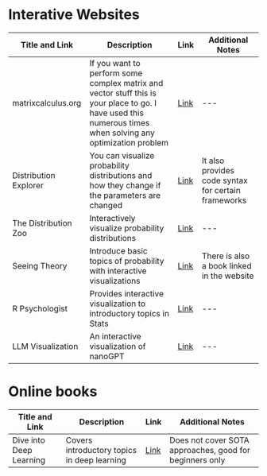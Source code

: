 # Interative Websites
| Title and Link            | Description          | Link                              | Additional Notes       |
|------------------|----------------------|-----------------------------------|-------------------------|
| matrixcalculus.org| If you want to perform some complex matrix and vector stuff this is your place to go. I have used this numerous times when solving any optimization problem| [Link](https://www.matrixcalculus.org/)| ---|
| Distribution Explorer | You can visualize probability distributions and how they change if the parameters are changed | [Link](https://distribution-explorer.github.io/index.html) | It also provides code syntax for certain frameworks |
|The Distribution Zoo | Interactively visualize probability distributions | [Link](https://ben18785.shinyapps.io/distribution-zoo/)|---|
| Seeing Theory | Introduce basic topics of probability with interactive visualizations| [Link](https://seeing-theory.brown.edu/)| There is also a book linked in the website|
| R Psychologist | Provides interactive visualization to introductory topics in Stats | [Link](https://rpsychologist.com/)|---|
| LLM Visualization | An interactive visualization of nanoGPT| [Link](https://bbycroft.net/llm)|---|
# Online books

| Title and Link            | Description          | Link                              | Additional Notes       |
|------------------|----------------------|-----------------------------------|-------------------------|
| Dive into Deep Learning | Covers introductory topics in deep learning | [Link](https://d2l.ai/) | Does not cover SOTA approaches, good for beginners only |





